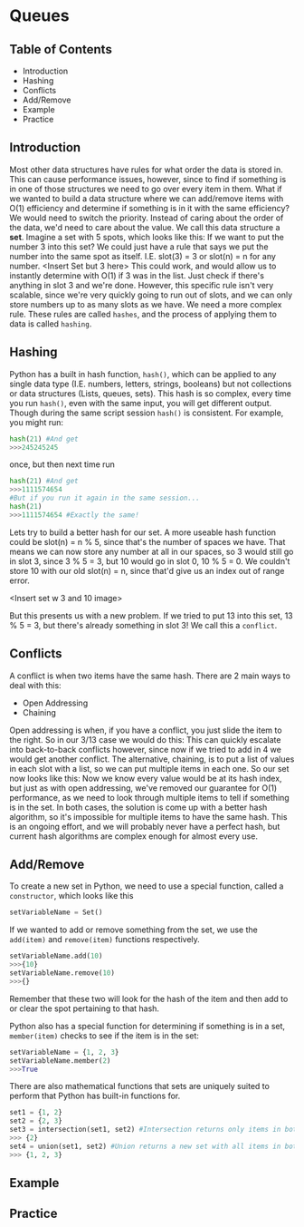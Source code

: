 # Queues
## Table of Contents
* Introduction
* Hashing
* Conflicts
* Add/Remove
* Example
* Practice

## Introduction
Most other data structures have rules for what order the data is stored in. This can cause performance issues, however, since to find if something is in one of those structures we need to go over every item in them. What if we wanted to build a data structure where we can add/remove items with O(1) efficiency and determine if something is in it with the same efficiency? We would need to switch the priority. Instead of caring about the order of the data, we'd need to care about the value. We call this data structure a **set**. Imagine a set with 5 spots, which looks like this:
<Insert Set Image Here>
If we want to put the number 3 into this set? We could just have a rule that says we put the number into the same spot as itself. I.E. slot(3) = 3 or slot(n) = n for any number.
<Insert Set but 3 here>
This could work, and would allow us to instantly determine with O(1) if 3 was in the list. Just check if there's anything in slot 3 and we're done. However, this specific rule isn't very scalable, since we're very quickly going to run out of slots, and we can only store numbers up to as many slots as we have. We need a more complex rule. These rules are called `hashes`, and the process of applying them to data is called `hashing`.

## Hashing

Python has a built in hash function, `hash()`, which can be applied to any single data type (I.E. numbers, letters, strings, booleans) but not collections or data structures (Lists, queues, sets). This hash is so complex, every time you run `hash()`, even with the same input, you will get different output. Though during the same script session `hash()` is consistent. For example, you might run:
```python
hash(21) #And get
>>>245245245
```
once, but then next time run
```python
hash(21) #And get
>>>1111574654
#But if you run it again in the same session...
hash(21)
>>>1111574654 #Exactly the same!
```

Lets try to build a better hash for our set. A more useable hash function could be slot(n) = n % 5, since that's the number of spaces we have. That means we can now store any number at all in our spaces, so 3 would still go in slot 3, since 3 % 5 = 3, but 10 would go in slot 0, 10 % 5 = 0.  We couldn't store 10 with our old slot(n) = n, since that'd give us an index out of range error.

<Insert set w 3 and 10 image>

But this presents us with a new problem. If we tried to put 13 into this set, 13 % 5 = 3, but there's already something in slot 3! We call this a `conflict`.

## Conflicts
A conflict is when two items have the same hash. There are 2 main ways to deal with this:
* Open Addressing
* Chaining

Open addressing is when, if you have a conflict, you just slide the item to the right. So in our 3/13 case we would do this:
<Insert cool picture>
This can quickly escalate into back-to-back conflicts however, since now if we tried to add in 4 we would get another conflict.
The alternative, chaining, is to put a list of values in each slot with a list, so we can put multiple items in each one. So our set now looks like this:
<Insert great graphic>
Now we know every value would be at its hash index, but just as with open addressing, we've removed our guarantee for O(1) performance, as we need to look through multiple items to tell if something is in the set. 
In both cases, the solution is come up with a better hash algorithm, so it's impossible for multiple items to have the same hash. This is an ongoing effort, and we will probably never have a perfect hash, but current hash algorithms are complex enough for almost every use.

## Add/Remove
To create a new set in Python, we need to use a special function, called a `constructor`, which looks like this

```python
setVariableName = Set()
```

If we wanted to add or remove something from the set, we use the `add(item)` and `remove(item)` functions respectively.
```python
setVariableName.add(10)
>>>{10}
setVariableName.remove(10)
>>>{}
```

Remember that these two will look for the hash of the item and then add to or clear the spot pertaining to that hash. 

Python also has a special function for determining if something is in a set, `member(item)` checks to see if the item is in the set:
```python
setVariableName = {1, 2, 3}
setVariableName.member(2)
>>>True
```

There are also mathematical functions that sets are uniquely suited to perform that Python has built-in functions for.
```python
set1 = {1, 2}
set2 = {2, 3}
set3 = intersection(set1, set2) #Intersection returns only items in both sets, so in this case 2.
>>> {2}
set4 = union(set1, set2) #Union returns a new set with all items in both sets, but without duplicates.
>>> {1, 2, 3}
```
## Example
## Practice